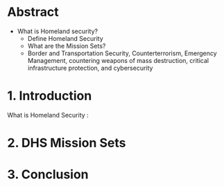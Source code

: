 # Abstract
- What is Homeland security?
  - Define Homeland Security
  - What are the Mission Sets?
  - Border and Transportation Security, Counterterrorism, Emergency Management, countering weapons of mass destruction, critical infrastructure protection, and cybersecurity
# 1. Introduction 
What is Homeland Security
: 
# 2. DHS Mission Sets
# 3. Conclusion